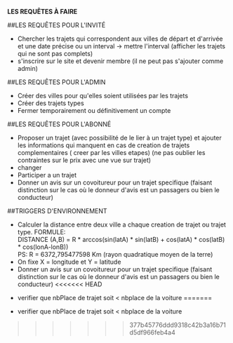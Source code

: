 **LES REQUÊTES À FAIRE**

##LES REQUÊTES POUR L'INVITÉ
+ Chercher les trajets qui correspondent aux villes de départ et d'arrivée et une date précise ou un interval -> mettre l'interval (afficher les trajets qui ne sont pas complets)
+ s'inscrire sur le site et devenir membre (il ne peut pas s'ajouter comme admin)

##LES REQUÊTES POUR L'ADMIN
- Créer des villes pour qu'elles soient utilisées par les trajets
- Créer des trajets types
- Fermer temporairement ou définitivement un compte

##LES REQUÊTES POUR L'ABONNÉ
- Proposer un trajet (avec possibilité de le lier à un trajet type) et ajouter les informations qui manquent en cas de creation de trajets complementaires ( creer par les villes etapes) (ne pas oublier les contraintes sur le prix avec une vue sur trajet)
- changer
- Participer a un trajet
- Donner un avis sur un covoitureur pour un trajet specifique (faisant distinction sur le cas où le donneur d'avis est un passagers ou bien le conducteur)

##TRIGGERS D'ENVIRONNEMENT
- Calculer la distance entre deux ville a chaque creation de trajet ou trajet type. FORMULE:
<br> DISTANCE (A,B) = R * arccos(sin(latA) * sin(latB) + cos(latA) * cos(latB) * cos(lonA-lonB))
<br>PS: R = 6372,795477598 Km (rayon quadratique moyen de la terre)
- On fixe X = longitude et Y = latitude
- Donner un avis sur un covoitureur pour un trajet specifique (faisant distinction sur le cas où le donneur d'avis est un passagers ou bien le conducteur)
<<<<<<< HEAD
+ verifier que nbPlace de trajet soit < nbplace de la voiture
=======
- verifier que nbPlace de trajet soit < nbplace de la voiture
>>>>>>> 377b45776ddd9318c42b3a16b71d5df966feb4a4
